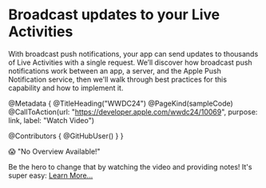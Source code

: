 # Broadcast updates to your Live Activities

With broadcast push notifications, your app can send updates to thousands of Live Activities with a single request. We’ll discover how broadcast push notifications work between an app, a server, and the Apple Push Notification service, then we'll walk through best practices for this capability and how to implement it.

@Metadata {
   @TitleHeading("WWDC24")
   @PageKind(sampleCode)
   @CallToAction(url: "https://developer.apple.com/wwdc24/10069", purpose: link, label: "Watch Video")

   @Contributors {
      @GitHubUser(<replace this with your GitHub handle>)
   }
}

😱 "No Overview Available!"

Be the hero to change that by watching the video and providing notes! It's super easy:
 [Learn More…](https://wwdcnotes.github.io/WWDCNotes/documentation/wwdcnotes/contributing)
